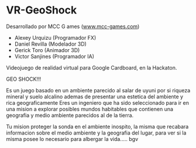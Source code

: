 # VR-GeoShock
Desarrollado por MCC G  ames (www.mcc-games.com)
- Alexey Urquizu (Programador FX)
- Daniel Revilla (Modelador 3D)
- Gerick Toro (Animador 3D)
- Victor Sanjines (Programador IA)

Videojuego de realidad virtual para Google Cardboard, en la Hackaton.

GEO SHOCK!!!

Es un juego basado en un ambiente parecido al salar de uyuni por si riqueza mineral y suelo alcalino ademas de presentar 
una estetica del ambiente y rica geograficamente
Eres un ingeniero que ha sido seleccionado para ir en una mision a explorar posibles mundos habitables que contienen
una geografia y medio ambiente parecidos al de la tierra.

Tu mision proteger la sonda en el ambiente inospito, la misma que recabara informacion sobre el medio ambiente y la
geografia del lugar, para ver si la misma posee lo necesario para albergar la vida..... bgv

